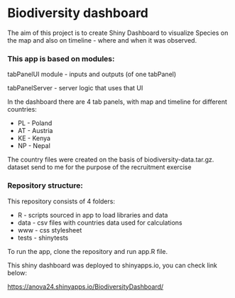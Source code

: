 # Biodiversity dashboard

The aim of this project is to create Shiny Dashboard to visualize Species on the map and also on timeline - where and when it was observed. 

### This app is based on modules:
tabPanelUI module - inputs and outputs (of one tabPanel)

tabPanelServer - server logic that uses that UI

In the dashboard there are 4 tab panels, with map and timeline for different countries:
- PL - Poland
- AT - Austria
- KE - Kenya
- NP - Nepal

The country files were created on the basis of biodiversity-data.tar.gz. dataset send to me for the purpose of the recruitment exercise

### Repository structure:
This repository consists of 4 folders:
- R - scripts sourced in app to load libraries and data
- data - csv files with countries data used for calculations
- www  - css stylesheet  
- tests - shinytests

To run the app, clone the repository and run app.R file.

This shiny dashboard was deployed to shinyapps.io, you can check link below:

https://anova24.shinyapps.io/BiodiversityDashboard/
